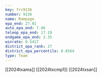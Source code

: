 ```yaml
---
key: frc9136
number: 9136
name: Rampage
epa_end: 27.01
auto_epa_end: 7.46
teleop_epa_end: 17.19
endgame_epa_end: 2.35
winrate: 0.5417
district_epa_rank: 27
district_epa_percentile: 0.8564
type: Team
---
```

[[2024txama]]
[[2024txcmp1]]
[[2024txsan]]
